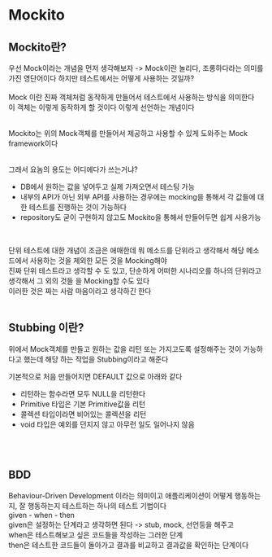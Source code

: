 # Mockito

## Mockito란?
우선 Mock이라는 개념을 먼저 생각해보자 -> Mock이란 놀리다, 조롱하다라는 의미를 가진 영단어이다 하지만 테스트에서는 어떻게 사용하는 것일까?<br>
<br>
Mock 이란 진짜 객체처럼 동작하게 만들어서 테스트에서 사용하는 방식을 의미한다 <br>
이 객체는 이렇게 동작하게 할 것이다 이렇게 선언하는 개념이다 <br>
<br>

Mockito는 위의 Mock객체를 만들어서 제공하고 사용할 수 있게 도와주는 Mock framework이다 <br>
<br>

그래서 요놈의 용도는 어디에다가 쓰는거냐?
- DB에서 원하는 값을 넣어두고 실제 가져오면서 테스팅 가능 
- 내부의 API가 아닌 외부 API를 사용하는 경우에는 mocking을 통해서 각 값들에 대한 테스트를 진행하는 것이 가능하다
- repository도 굳이 구현하지 않고도 Mockito을 통해서 만들어두면 쉽게 사용가능

<br>

단위 테스트에 대한 개념이 조금은 애매한데 뭐 메소드를 단위라고 생각해서 해당 메소드에서 사용하는 것을 제외한 모든 것을 Mocking해야 <br>
진짜 단위 테스트라고 생각할 수 도 있고, 단순하게 어떠한 시나리오를 하나의 단위라고 생각해서 그 외의 것들 을 Mocking할 수도 있다 <br>
이러한 것은 짜는 사람 마음이라고 생각하긴 한다 <br>
<br>

## Stubbing 이란?
위에서 Mock객체를 만들고 원하는 값을 리턴 또는 가지고도록 설정해주는 것이 가능하다고 했는데 해당 하는 작업을 Stubbing이라고 해준다 <br>

기본적으로 처음 만들어지면 DEFAULT 값으로 아래와 같다
- 리턴하는 함수라면 모두 NULL을 리턴한다
- Primitive 타입은 기본 Primitive값을 리턴
- 콜렉션 타입이라면 비어있는 콜렉션을 리턴
- void 타입은 예외를 던지지 않고 아무런 일도 일어나지 않음

<br><br>


## BDD
Behaviour-Driven Development 이라는 의미이고 애플리케이션이 어떻게 행동하는지, 잘 행동하는지 테스트하는 하나의 테스트 기법이다 <br>
given - when - then <br>
given은 설정하는 단계라고 생각하면 된다 -> stub, mock, 선언등을 해주고 <br>
when은 테스트해보고 싶은 코드들을 작성하는 그러한 단계 <br>
then은 테스트한 코드들이 돌아가고 결과를 비교하고 결과값을 확인하는 단계이다 <br>
<br>

